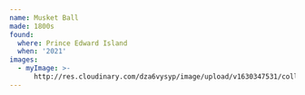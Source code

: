 ```yaml
---
name: Musket Ball
made: 1800s
found:
  where: Prince Edward Island
  when: '2021'
images:
  - myImage: >-
      http://res.cloudinary.com/dza6vysyp/image/upload/v1630347531/collection/musket-ball/AFB60F8A-6EBF-4EB4-AFE5-B18AFBECAF79_1_105_c_adobespark_emxuzq.png
---
```


